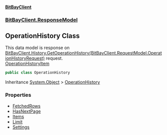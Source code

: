 #### [BitBayClient](./index.md 'index')
### [BitBayClient.ResponseModel](./BitBayClient-ResponseModel.md 'BitBayClient.ResponseModel')
## OperationHistory Class
This data model is response on [BitBayClient.History.GetOperationHistory(BitBayClient.RequestModel.OperationHistoryRequest)](https://docs.microsoft.com/en-us/dotnet/api/BitBayClient.History.GetOperationHistory#BitBayClient_History_GetOperationHistory_BitBayClient_RequestModel_OperationHistoryRequest_ 'BitBayClient.History.GetOperationHistory(BitBayClient.RequestModel.OperationHistoryRequest)') request.  
[OperationHistoryItem](./BitBayClient-ResponseModel-OperationHistoryItem.md 'BitBayClient.ResponseModel.OperationHistoryItem')  
```csharp
public class OperationHistory
```
Inheritance [System.Object](https://docs.microsoft.com/en-us/dotnet/api/System.Object 'System.Object') &gt; [OperationHistory](./BitBayClient-ResponseModel-OperationHistory.md 'BitBayClient.ResponseModel.OperationHistory')  
### Properties
- [FetchedRows](./BitBayClient-ResponseModel-OperationHistory-FetchedRows.md 'BitBayClient.ResponseModel.OperationHistory.FetchedRows')
- [HasNextPage](./BitBayClient-ResponseModel-OperationHistory-HasNextPage.md 'BitBayClient.ResponseModel.OperationHistory.HasNextPage')
- [Items](./BitBayClient-ResponseModel-OperationHistory-Items.md 'BitBayClient.ResponseModel.OperationHistory.Items')
- [Limit](./BitBayClient-ResponseModel-OperationHistory-Limit.md 'BitBayClient.ResponseModel.OperationHistory.Limit')
- [Settings](./BitBayClient-ResponseModel-OperationHistory-Settings.md 'BitBayClient.ResponseModel.OperationHistory.Settings')
